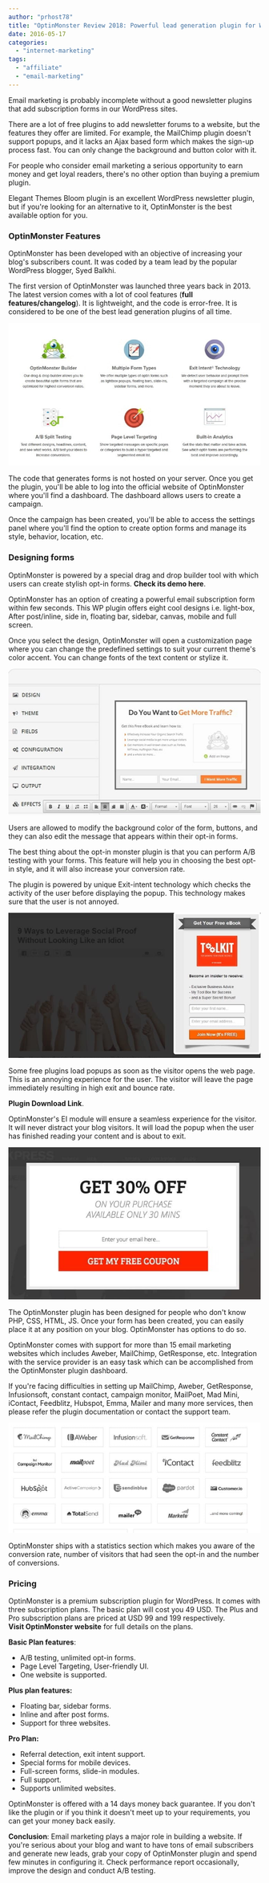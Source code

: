 ```yaml
---
author: "prhost78"
title: "OptinMonster Review 2018: Powerful lead generation plugin for WP"
date: 2016-05-17
categories: 
  - "internet-marketing"
tags: 
  - "affiliate"
  - "email-marketing"
---
```


Email marketing is probably incomplete without a good newsletter plugins that add subscription forms in our WordPress sites.

There are a lot of free plugins to add newsletter forums to a website, but the features they offer are limited. For example, the MailChimp plugin doesn't support popups, and it lacks an Ajax based form which makes the sign-up process fast. You can only change the background and button color with it.

For people who consider email marketing a serious opportunity to earn money and get loyal readers, there's no other option than buying a premium plugin.

Elegant Themes Bloom plugin is an excellent WordPress newsletter plugin, but if you're looking for an alternative to it, OptinMonster is the best available option for you.

### OptinMonster Features

OptinMonster has been developed with an objective of increasing your blog's subscribers count. It was coded by a team lead by the popular WordPress blogger, Syed Balkhi.

The first version of OptinMonster was launched three years back in 2013. The latest version comes with a lot of cool features (**full features/changelog**). It is lightweight, and the code is error-free. It is considered to be one of the best lead generation plugins of all time.

![OptinMonster plugin review 2017 features](images/OptinMonster.jpg)

The code that generates forms is not hosted on your server. Once you get the plugin, you'll be able to log into the official website of OptinMonster where you'll find a dashboard. The dashboard allows users to create a campaign.

Once the campaign has been created, you'll be able to access the settings panel where you'll find the option to create option forms and manage its style, behavior, location, etc.

### Designing forms

OptinMonster is powered by a special drag and drop builder tool with which users can create stylish opt-in forms. **Check its demo here**.

OptinMonster has an option of creating a powerful email subscription form within few seconds. This WP plugin offers eight cool designs i.e. light-box, After post/inline, side in, floating bar, sidebar, canvas, mobile and full screen.

Once you select the design, OptinMonster will open a customization page where you can change the predefined settings to suit your current theme's color accent. You can change fonts of the text content or stylize it.

![optinMonster settings](images/optinMonster-settings.jpg)

Users are allowed to modify the background color of the form, buttons, and they can also edit the message that appears within their opt-in forms.

The best thing about the opt-in monster plugin is that you can perform A/B testing with your forms. This feature will help you in choosing the best opt-in style, and it will also increase your conversion rate.

The plugin is powered by unique Exit-intent technology which checks the activity of the user before displaying the popup. This technology makes sure that the user is not annoyed.

![OptinMonster sidebar](images/OptinMonster-sidebar.jpg)

Some free plugins load popups as soon as the visitor opens the web page. This is an annoying experience for the user. The visitor will leave the page immediately resulting in high exit and bounce rate.

**Plugin Download Link**.

OptinMonster's EI module will ensure a seamless experience for the visitor. It will never distract your blog visitors. It will load the popup when the user has finished reading your content and is about to exit.

![optinmonster demo style](images/optinmonster-style.jpg)

The OptinMonster plugin has been designed for people who don't know PHP, CSS, HTML, JS. Once your form has been created, you can easily place it at any position on your blog. OptinMonster has options to do so.

OptinMonster comes with support for more than 15 email marketing websites which includes Aweber, MailChimp, GetResponse, etc. Integration with the service provider is an easy task which can be accomplished from the OptinMonster plugin dashboard.

If you're facing difficulties in setting up MailChimp, Aweber, GetResponse, Infusionsoft, constant contact, campaign monitor, MailPoet, Mad Mini, iContact, Feedblitz, Hubspot, Emma, Mailer and many more services, then please refer the plugin documentation or contact the support team.

![OptinMonster platforms](images/OptinMonster-platforms.jpg)

OptinMonster ships with a statistics section which makes you aware of the conversion rate, number of visitors that had seen the opt-in and the number of conversions.

### Pricing

OptinMonster is a premium subscription plugin for WordPress. It comes with three subscription plans. The basic plan will cost you 49 USD. The Plus and Pro subscription plans are priced at USD 99 and 199 respectively. **Visit OptinMonster website** for full details on the plans.

**Basic Plan features**:

- A/B testing, unlimited opt-in forms.
- Page Level Targeting, User-friendly UI.
- One website is supported.

**Plus plan features:**

- Floating bar, sidebar forms.
- Inline and after post forms.
- Support for three websites.

**Pro Plan:**

- Referral detection, exit intent support.
- Special forms for mobile devices.
- Full-screen forms, slide-in modules.
- Full support.
- Supports unlimited websites.

OptinMonster is offered with a 14 days money back guarantee. If you don't like the plugin or if you think it doesn't meet up to your requirements, you can get your money back easily.

**Conclusion**: Email marketing plays a major role in building a website. If you're serious about your blog and want to have tons of email subscribers and generate new leads, grab your copy of OptinMonster plugin and spend few minutes in configuring it. Check performance report occasionally, improve the design and conduct A/B testing.
